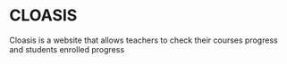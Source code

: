 # CLOASIS
Cloasis is a website that allows teachers to check their courses progress and students enrolled progress
